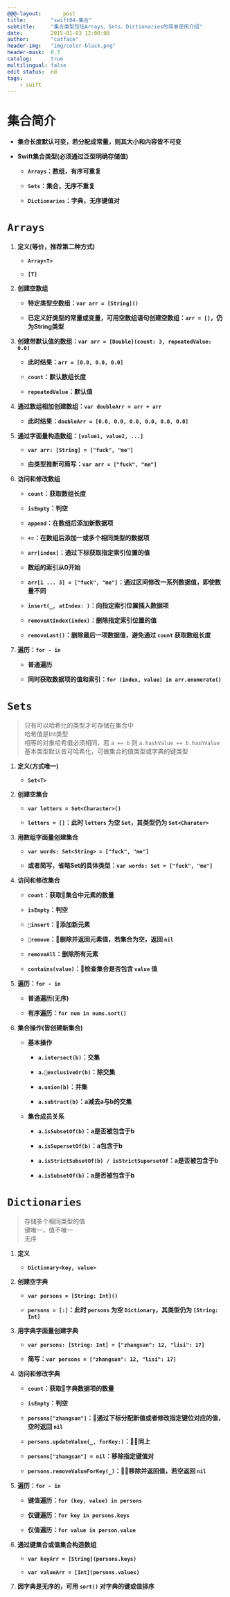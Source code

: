 ```yaml
---
@@@-layout:       post
title:        "swift04-集合"
subtitle:     "集合类型包括Arrays、Sets、Dictionaries的简单使用介绍"
date:         2015-01-03 12:00:00
author:       "catface"
header-img:   "img/color-black.png"
header-mask:  0.3
catalog:      true
multilingual: false
edit status:  ed
tags:
    - swift
---
```


# 集合简介

- **集合长度默认可变，若分配成常量，则其大小和内容皆不可变**

- **Swift集合类型(必须通过泛型明确存储值)**
	
	- **`Arrays`：数组，有序可重复**

	- **`Sets`：集合，无序不重复**
	
	- **`Dictionaries`：字典，无序键值对**


# `Arrays`


1. **定义(等价，推荐第二种方式)**

	- **`Array<T>`**

	- **`[T]`**
 
2. **创建空数组**

	- **特定类型空数组：`var arr = [String]()`**

	- **已定义好类型的常量或变量，可用空数组语句创建空数组：`arr = []`，仍为String类型**

3. **创建带默认值的数组：`var arr = [Double](count: 3, repeatedValue: 0.0)`**

	- **此时结果：`arr = [0.0, 0.0, 0.0]`**

	- **`count`：默认数组长度**

	- **`repeatedValue`：默认值**

4. **通过数组相加创建数组：`var doubleArr = arr + arr`**

	- **此时结果：`doubleArr = [0.0, 0.0, 0.0, 0.0, 0.0, 0.0]`**

5. **通过字面量构造数组：`[value1, value2, ...]`**

	- **`var arr: [String] = ["fuck", "me"]`**
	
	- **由类型推断可简写：`var arr = ["fuck", "me"]`**

6. **访问和修改数组**

	- **`count`：获取数组长度**
	
	- **`isEmpty`：判空**
	
	- **`append`：在数组后添加新数据项**
	
	- **`+=`：在数组后添加一或多个相同类型的数据项**
	
	- **`arr[index]`：通过下标获取指定索引位置的值**
	
	- **数组的索引从0开始**
	
	- **`arr[1 ... 3] = ["fuck", "me"]`：通过区间修改一系列数据值，即使数量不同**

	- **`insert(_, atIndex: )`：向指定索引位置插入数据项**
	
	- **`removeAtIndex(index)`：删除指定索引位置的值**
	
	- **`removeLast()`：删除最后一项数据值，避免通过 `count` 获取数组长度**

7. **遍历：`for - in`**

	- **普通遍历**

	- **同时获取数据项的值和索引：`for (index, value) in arr.enumerate()`**

# `Sets`

>只有可以哈希化的类型才可存储在集合中
><br>哈希值是Int类型
><br>相等的对象哈希值必须相同，若 `a == b` 则 `a.hashValue == b.hashValue`
><br>基本类型默认皆可哈希化，可做集合的值类型或字典的键类型

1. **定义(方式唯一)**

	- **`Set<T>`**

2. **创建空集合**

	- **`var letters = Set<Character>()`**
	
	- **`letters = []`：此时 `letters` 为空 `Set`，其类型仍为 `Set<Charater>`**

3. **用数组字面量创建集合**

	- **`var words: Set<String> = ["fuck", "me"]`**

	- **或者简写，省略Set的具体类型：`var words: Set = ["fuck", "me"]`**

4. **访问和修改集合**

	- **`count`：获取集合中元素的数量**
	
	- **`isEmpty`：判空**
	
	- **`insert`：添加新元素**
	
	- **`remove`：删除并返回元素值，若集合为空，返回 `nil`**
	
	- **`removeAll`：删除所有元素**
	
	- **`contains(value)`：检查集合是否包含 `value` 值**

5. **遍历：`for - in`**

	- **普通遍历(无序)**

	- **有序遍历：`for num in nums.sort()`**

6. **集合操作(皆创建新集合)**

	- **基本操作**

		- **`a.intersect(b)`：交集**

		- **`a.exclusiveOr(b)`：除交集**

		- **`a.union(b)`：并集**

		- **`a.subtract(b)`：a减去a与b的交集**

	- **集合成员关系**
	
		- **`a.isSubsetOf(b)`：a是否被包含于b**

		- **`a.isSupersetOf(b)`：a包含于b**
	
		- **`a.isStrictSubsetOf(b) / isStrictSupersetOf`：a是否被包含于b**

		- **`a.isSubsetOf(b)`：a是否被包含于b**

# `Dictionaries`

>存储多个相同类型的值
><br>键唯一，值不唯一
><br>无序

1. **定义**

	- **`Dictionary<key, value>`**

2. **创建空字典**

	- **`var persons = [String: Int]()`**
	
	- **`persons = [:]`：此时 `persons` 为空 `Dictionary`，其类型仍为 `[String: Int]`**

3. **用字典字面量创建字典**

	- **`var persons: [String: Int] = ["zhangsan": 12, "lisi": 17]`**

	- **简写：`var persons = ["zhangsan": 12, "lisi": 17]`**

4. **访问和修改字典**

	- **`count`：获取字典数据项的数量**
	
	- **`isEmpty`：判空**
	
	- **`persons["zhangsan"]`：通过下标分配新值或者修改指定键位对应的值，空时返回 `nil`**
	
	- **`persons.updateValue(_, forKey:)`：同上**
	
	- **`persons["zhangsan"] = nil`：移除指定键值对**
	
	- **`persons.removeValueForKey(_)`：移除并返回值，若空返回 `nil`**

5. **遍历：`for - in`**

	- **键值遍历：`for (key, value) in persons`**

	- **仅键遍历：`for key in persons.keys`**
	
	- **仅值遍历：`for value in person.value`**

6. **通过键集合或值集合构造数组**

	- **`var keyArr = [String](persons.keys)`**
	
	- **`var valueArr = [Int](persons.values)`**

7. **因字典是无序的，可用 `sort()` 对字典的键或值排序**